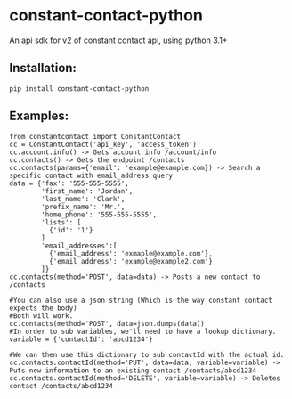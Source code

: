 # constant-contact-python

An api sdk for v2 of constant contact api, using python 3.1+

## Installation:

    pip install constant-contact-python

## Examples:
    from constantcontact import ConstantContact
    cc = ConstantContact('api_key', 'access_token')
    cc.account.info() -> Gets account info /account/info
    cc.contacts() -> Gets the endpoint /contacts
    cc.contacts(params={'email': 'example@example.com}) -> Search a specific contact with email_address query
    data = {'fax': '555-555-5555',
            'first_name': 'Jordan',
            'last_name': 'Clark',
            'prefix_name': 'Mr.',
            'home_phone': '555-555-5555',
            'lists': [
              {'id': '1'}
            ]
            'email_addresses':[
              {'email_address': 'exmaple@example.com'},
              {'email_address': 'example@example2.com'}
            ]}
    cc.contacts(method='POST', data=data) -> Posts a new contact to /contacts
    
    #You can also use a json string (Which is the way constant contact expects the body)
    #Both will work.
    cc.contacts(method='POST', data=json.dumps(data))
    #In order to sub variables, we'll need to have a lookup dictionary.
    variable = {'contactId': 'abcd1234'}
    
    #We can then use this dictionary to sub contactId with the actual id.
    cc.contacts.contactId(method='PUT', data=data, variable=variable) -> Puts new information to an existing contact /contacts/abcd1234
    cc.contacts.contactId(method='DELETE', variable=variable) -> Deletes contact /contacts/abcd1234
